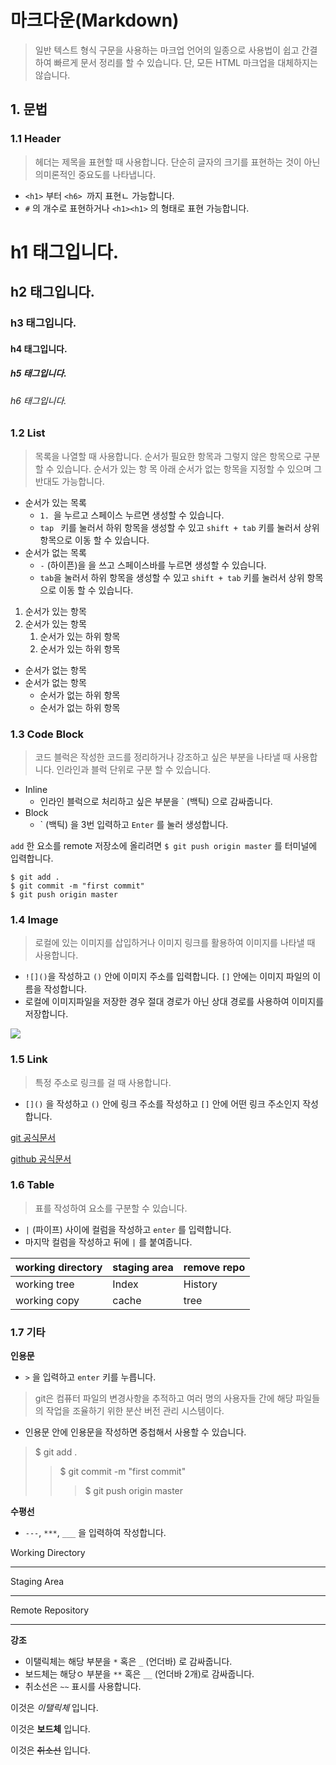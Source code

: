 # 마크다운(Markdown)

> 일반 텍스트 형식 구문을 사용하는 마크업 언어의 일종으로 사용법이 쉽고 간결하여 빠르게 문서 정리를 할 수 있습니다. 단, 모든 HTML 마크업을 대체하지는 않습니다.



## 1. 문법

### 1.1 Header

> 헤더는 제목을 표현할 때 사용합니다. 단순히 글자의 크기를 표현하는 것이 아닌 의미론적인 중요도를 나타냅니다.

- ```<h1>``` 부터 ```<h6> ```까지 표현ㄴ 가능합니다.
- ```#``` 의 개수로 표현하거나 ```<h1><h1>``` 의 형태로 표현 가능합니다.



# h1 태그입니다.

## h2 태그입니다.

### h3 태그입니다.

#### h4 태그입니다.

##### h5 태그입니다.

###### h6 태그입니다.



### 1.2  List

>  목록을 나열할 때 사용합니다. 순서가 필요한 항목과 그렇지 않은 항목으로 구분할 수 있습니다. 순서가 있는 항 목 아래 순서가 없는 항목을 지정할 수 있으며 그 반대도 가능합니다.

- 순서가 있는 목록
  - ```1. ```을 누르고 스페이스 누르면 생성할 수 있습니다.
  - ```tap ```  키를 눌러서 하위 항목을 생성할 수 있고 ```shift + tab``` 키를 눌러서 상위 항목으로 이동 할 수 있습니다.
- 순서가 없는 목록
  - ```-``` (하이픈)을 을 쓰고 스페이스바를 누르면 생성할 수 있습니다.
  - ```tab```을 눌러서 하위 항목을 생성할 수 있고 ```shift + tab``` 키를 눌러서 상위 항목으로 이동 할 수 있습니다.



1. 순서가 있는 항목
2. 순서가 있는 항목
   1. 순서가 있는 하위 항목
   2. 순서가 있는 하위 항목



- 순서가 없는 항목
- 순서가 없는 항목
  - 순서가 없는 하위 항목
  - 순서가 없는 하위 항목



### 1.3 Code Block

> 코드 블럭은 작성한 코드를 정리하거나 강조하고 싶은 부분을 나타낼 때 사용합니다. 인라인과 블럭 단위로 구분 할 수 있습니다.

- Inline
  - 인라인 블럭으로 처리하고 싶은 부분을 \` (백틱) 으로 감싸줍니다.
- Block
  - \` (백틱) 을 3번 입력하고 ```Enter``` 를 눌러 생성합니다.



```add``` 한 요소를  remote 저장소에 올리려면 ```$ git push origin master``` 를 터미널에 입력합니다.

```
$ git add .
$ git commit -m "first commit"
$ git push origin master
```



### 1.4 Image

> 로컬에 있는 이미지를 삽입하거나 이미지 링크를 활용하여 이미지를 나타낼 때 사용합니다.

-  ```![]()```을 작성하고 ```()``` 안에 이미지 주소를 입력합니다. ```[]``` 안에는 이미지 파일의 이름을 작성합니다. 
- 로컬에 이미지파일을 저장한 경우 절대 경로가 아닌 상대 경로를 사용하여 이미지를 저장합니다.

![](/Users/elie/Desktop/20190216-git-github.png)

### 1.5 Link

> 특정 주소로 링크를 걸 때 사용합니다.

- ```[]()``` 을 작성하고 ```()``` 안에 링크 주소를 작성하고 ```[]``` 안에 어떤 링크 주소인지 작성합니다.



[git 공식문서](https://git-scm.com/)

[github 공식문서](https://github.com/)



### 1.6 Table

> 표를 작성하여 요소를 구분할 수 있습니다.

- ```|``` (파이프) 사이에 컬럼을 작성하고 ```enter``` 를 입력합니다.
- 마지막 컬럼을 작성하고 뒤에 ```|``` 를 붙여줍니다.



| working directory | staging area | remove repo |
| ----------------- | ------------ | ----------- |
| working tree      | Index        | History     |
| working copy      | cache        | tree        |



### 1.7 기타

**인용문**

- ```>``` 을 입력하고 ```enter``` 키를 누릅니다.

> git은 컴퓨터 파일의 변경사항을 추적하고 여러 명의 사용자들 간에 해당 파일들의 작업을 조율하기 위한 분산 버전 관리 시스템이다.

- 인용문 안에 인용문을 작성하면 중첩해서 사용할 수 있습니다.

> $ git add .
>
> > $ git commit -m "first commit"
> >
> > > $ git push origin master



**수평선**

- ```---```, ```***```, ```___```  을 입력하여 작성합니다.

Working Directory

---

Staging Area

---

Remote Repository

---



**강조**

- 이탤릭체는 해당 부분을 ```*``` 혹은 ``` _ ``` (언더바) 로 감싸줍니다.
- 보드체는 해당ㅇ 부분을 ```**``` 혹은 ```__``` (언더바 2개)로 감싸줍니다.
- 취소선은 ```~~``` 표시를 사용합니다.

이것은 *이탤릭체* 입니다.

이것은 **보드체** 입니다.

이것은 ~~취소선~~ 입니다.